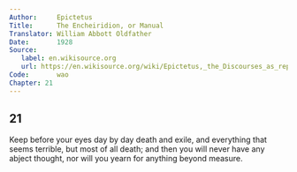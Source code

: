 ```yaml
---
Author:     Epictetus  
Title:      The Encheiridion, or Manual  
Translator: William Abbott Oldfather  
Date:       1928  
Source: 
   label: en.wikisource.org
   url: https://en.wikisource.org/wiki/Epictetus,_the_Discourses_as_reported_by_Arrian,_the_Manual,_and_Fragments/Manual 
Code:       wao  
Chapter: 21
---
```

##  21

Keep before your eyes day by day death and exile, and everything that seems
terrible, but most of all death; and then you will never have any abject
thought, nor will you yearn for anything beyond measure.


